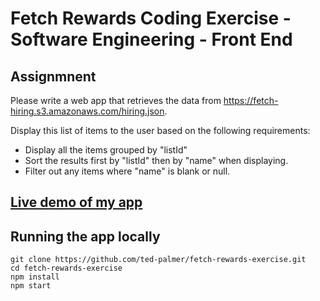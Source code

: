 # Fetch Rewards Coding Exercise - Software Engineering - Front End

## Assignmnent

Please write a web app that retrieves the data from https://fetch-hiring.s3.amazonaws.com/hiring.json.

Display this list of items to the user based on the following requirements:
* Display all the items grouped by "listId"
* Sort the results first by "listId" then by "name" when displaying.
* Filter out any items where "name" is blank or null.

## [Live demo of my app](https://fetch-rewards-exercise.herokuapp.com/)

## Running the app locally
```
git clone https://github.com/ted-palmer/fetch-rewards-exercise.git
cd fetch-rewards-exercise
npm install
npm start
```
